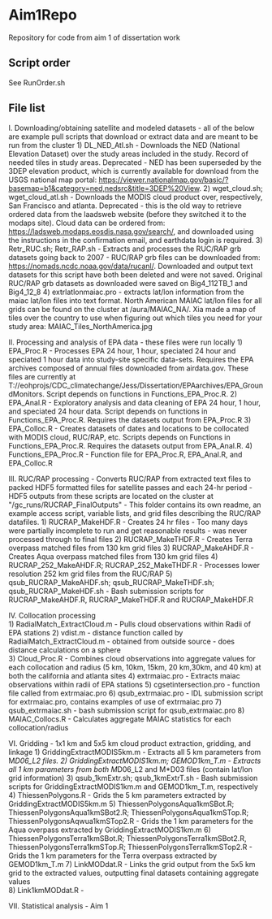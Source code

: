# Aim1Repo
Repository for code from aim 1 of dissertation work

## Script order
See RunOrder.sh

## File list

I. Downloading/obtaining satellite and modeled datasets - all of the below are example pull scripts that download or extract data and are meant to be run from the cluster
	1) DL_NED_Atl.sh - Downloads the NED (National Elevation Dataset) over the study areas included in the study. Record of needed tiles in study areas. Deprecated - NED has been superseded by the 3DEP elevation product, which is currently available for download from the USGS national map portal: https://viewer.nationalmap.gov/basic/?basemap=b1&category=ned,nedsrc&title=3DEP%20View.
	2) wget_cloud.sh; wget_cloud_atl.sh - Downloads the MODIS cloud product over, respectively, San Francisco and atlanta. Deprecated - this is the old way to retrieve ordered data from the laadsweb website (before they switched it to the modaps site). Cloud data can be ordered from: https://ladsweb.modaps.eosdis.nasa.gov/search/, and downloaded using the instructions in the confirmation email, and earthdata login is required. 
	3) Retr_RUC.sh; Retr_RAP.sh - Extracts and processes the RUC/RAP grb datasets going back to 2007 - RUC/RAP grb files can be downloaded from: https://nomads.ncdc.noaa.gov/data/rucanl/. Downloaded and output text datasets for this script have both been deleted and were not saved. Original RUC/RAP grb datasets as downloaded were saved on Big4_112TB_1 and Big4_12_8 
	4) extrlatlonmaiac.pro - extracts lat/lon information from the maiac lat/lon files into text format. North American MAIAC lat/lon files for all grids can be found on the cluster at /aura/MAIAC_NA/. Xia made a map of tiles over the country to use when figuring out which tiles you need for your study area: MAIAC_Tiles_NorthAmerica.jpg 

II. Processing and analysis of EPA data - these files were run locally
	1) EPA_Proc.R - Processes EPA 24 hour, 1 hour, speciated 24 hour and speciated 1 hour data into study-site specific data-sets. Requires the EPA archives composed of annual files downloaded from airdata.gov. These files are currently at T://eohprojs/CDC_climatechange/Jess/Dissertation/EPAarchives/EPA_GroundMonitors. Script depends on functions in Functions_EPA_Proc.R.
	2) EPA_Anal.R - Exploratory analysis and data cleaning of EPA 24 hour, 1 hour, and speciated 24 hour data. Script depends on functions in Functions_EPA_Proc.R. Requires the datasets output from EPA_Proc.R
	3) EPA_Colloc.R - Creates datasets of dates and locations to be collocated with MODIS cloud, RUC/RAP, etc. Scripts depends on Functions in Functions_EPA_Proc.R. Requires the datasets output from EPA_Anal.R.
	4) Functions_EPA_Proc.R - Function file for EPA_Proc.R, EPA_Anal.R, and EPA_Colloc.R

III. RUC/RAP processing - Converts RUC/RAP from extracted text files to packed HDF5 formatted files for satellite passes and each 24-hr period - HDF5 outputs from these scripts are located on the cluster at "/gc_runs/RUCRAP_FinalOutputs" - This folder contains its own readme, an example access script, variable lists, and grid files describing the RUC/RAP datafiles. 
	1) RUCRAP_MakeHDF.R - Creates 24 hr files - Too many days were partially incomplete to run and get reasonable results - was never processed  through to final files
	2) RUCRAP_MakeTHDF.R - Creates Terra overpass matched files from 130 km grid files
	3) RUCRAP_MakeAHDF.R - Creates Aqua overpass matched files from 130 km grid files
	4) RUCRAP_252_MakeAHDF.R; RUCRAP_252_MakeTHDF.R - Processes lower resolution 252 km grid files from the RUC/RAP 
	5) qsub_RUCRAP_MakeAHDF.sh; qsub_RUCRAP_MakeTHDF.sh; qsub_RUCRAP_MakeHDF.sh - Bash submission scripts for RUCRAP_MakeAHDF.R, RUCRAP_MakeTHDF.R and RUCRAP_MakeHDF.R

IV. Collocation processing	
	1) RadialMatch_ExtractCloud.m - Pulls cloud observations within Radii of EPA stations
	2) vdist.m - distance function called by RadialMatch_ExtractCloud.m - obtained from outside source - does distance calculations on a sphere   
	3) Cloud_Proc.R - Combines cloud observations into aggregate values for each collocation and radius (5 km, 10km, 15km, 20 km,30km, and 40 km) at both the california and atlanta sites
	4) extrmaiac.pro - Extracts maiac observations within radii of EPA stations
	5) cgsetintersection.pro - function file called from extrmaiac.pro
	6) qsub_extrmaiac.pro - IDL submission script for extrmaiac.pro, contains examples of use of extrmaiac.pro
	7) qsub_extrmaiac.sh - bash submission script for qsub_extrmaiac.pro
	8) MAIAC_Collocs.R - Calculates aggregate MAIAC statistics for each collocation/radius
		

VI. Gridding - 1x1 km and 5x5 km cloud product extraction, gridding, and linkage
	1) GriddingExtractMODIS5km.m - Extracts all 5 km parameters from M*D06_L2 files.
	2) GriddingExtractMODIS1km.m; GEMOD1km_T.m - Extracts all 1 km parameters from both M*D06_L2 and M*D03 files (contain lat/lon grid information)
	3) qsub_1kmExtr.sh; qsub_1kmExtrT.sh - Bash submission scripts for GriddingExtractMODIS1km.m and GEMOD1km_T.m, respectively
	4) ThiessenPolygons.R - Grids the 5 km parameters extracted by GriddingExtractMODIS5km.m
	5) ThiessenPolygonsAqua1kmSBot.R; ThiessenPolygonsAqua1kmSBot2.R; ThiessenPolygonsAqua1kmSTop.R; ThiessenPolygonsAqwua1kmSTop2.R - Grids the 1 km parameters for the Aqua overpass extracted by GriddingExtractMODIS1km.m
	6) ThiessenPolygonsTerra1kmSBot.R; ThiessenPolygonsTerra1kmSBot2.R, ThiessenPolygonsTerra1kmSTop.R; ThiessenPolygonsTerra1kmSTop2.R - Grids the 1 km parameters for the Terra overpass extracted by GEMOD1km_T.m
	7) LinkMODdat.R - Links the grid output from the 5x5 km grid to the extracted values, outputting final datasets containing aggregate values  
	8) Link1kmMODdat.R - 


VII. Statistical analysis - Aim 1

